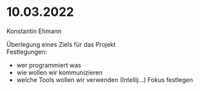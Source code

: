 # 10.03.2022
Konstantin Ehmann

Überlegung eines Ziels für das Projekt\
Festlegungen:
- wer programmiert was
- wie wollen wir kommunizieren
- welche Tools wollen wir verwenden (Intellij...)
Fokus festlegen

